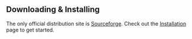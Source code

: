 
## Downloading & Installing

The only official distribution site is [Sourceforge](https://sourceforge.net/projects/web2project/files/web2Project/). Check out the [Installation](/docs/installation.html) page to get started.
